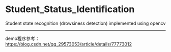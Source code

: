 # Student_Status_Identification
Student state recognition (drowsiness detection) implemented using opencv

---
demo程序参考：https://blog.csdn.net/qq_29573053/article/details/77773012
